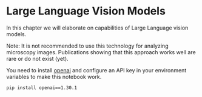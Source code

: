 # Large Language Vision Models

In this chapter we will elaborate on capabilities of Large Language vision models.

Note: It is not recommended to use this technology for analyzing microscopy images. Publications showing that this approach works well are rare or do not exist (yet).

You need to install [openai](https://pypi.org/project/openai/) and configure an API key in your environment variables to make this notebook work.

```
pip install openai==1.30.1
```
